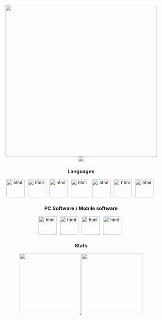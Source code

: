 <div id="header" align="center">
  <img src="https://fluid-developer.github.io/logo.png" width="500"/>
</div>
<div align="center">
  <img src="https://img.shields.io/badge/Fluid_Developer-blue"/>
</div>
<div id="lnags" align="center" down>
  <h3>Languages<br></h3>
  <a href="https://html5.org/"><img src="https://github.com/fluid-developer/fluid-developer.github.io/blob/main/logos/HTML5-logo.png?raw=true" alt="html" height="60"></a>&ensp;
  <a href="https://html5.org/"><img src="https://github.com/fluid-developer/fluid-developer.github.io/blob/main/logos/CSS-logo.png?raw=true" alt="html" height="60"></a>&ensp;
  <a href="https://kotlinlang.org/"><img src="https://github.com/fluid-developer/fluid-developer.github.io/blob/main/logos/Kotlin-logo.png?raw=true" alt="html" height="60"></a>&ensp;
  <a href="https://www.gnu.org/software/bash/"><img src="https://github.com/fluid-developer/fluid-developer.github.io/blob/main/logos/Bash-logo.png?raw=true" alt="html" height="60"></a>&ensp;
  <a href="https://developer.mozilla.org/en-US/docs/Web/javascript"><img src="https://github.com/fluid-developer/fluid-developer.github.io/blob/main/logos/JavaScript-logo.png?raw=true" alt="html" height="60"></a>&ensp;
  <a href="https://www.php.net/"><img src="https://github.com/fluid-developer/fluid-developer.github.io/blob/main/logos/PHP-logo.png?raw=true" alt="html" height="60"></a>&ensp;
  <a href="https://www.python.org/"><img src="https://github.com/fluid-developer/fluid-developer.github.io/blob/main/logos/Python-logo.png?raw=true" alt="html" height="60"></a>&ensp;
</div>

<div id="sw" align=center>
  <h3>PC Software / Mobile software<br></h3>
  <a href="https://www.kde.org/"><img src="https://github.com/fluid-developer/fluid-developer.github.io/blob/main/logos/KDE-logo.png?raw=true" alt="html" height="60"></a>&ensp; <a href="https://archlinux.org/"><img src="https://github.com/fluid-developer/fluid-developer.github.io/blob/main/logos/Arch_linux-logo.png?raw=true" alt="html" height="60"></a>&ensp;
  <a href="https://www.lineageos.org/"><img src="https://github.com/fluid-developer/fluid-developer.github.io/blob/main/logos/LineageOS-logo.png?raw=true" alt="html" height="60"></a>&ensp; <a href="https://www.android.org/"><img src="https://github.com/fluid-developer/fluid-developer.github.io/blob/main/logos/Android-logo.png?raw=true" alt="html" height="60"></a>&ensp;
</div>

<div id="stats" align="center">
  <h3>Stats</h3>
  <a href="https://github.com/fluid-developer">
    <img height=200 src="https://github-readme-stats.vercel.app/api?username=fluid-developer&theme=react">
  </a>
  <a href="https://github.com/fluid-developer">
    <img height=200 src="https://github-readme-stats.vercel.app/api/top-langs/?username=fluid-developer&layout=compact&theme=react">
  </a>
</div>






<!--
**fluid-developer/fluid-developer** is a ✨ _special_ ✨ repository because its `README.md` (this file) appears on your GitHub profile.

Here are some ideas to get you started:

- 🔭 I’m currently working on ...
- 🌱 I’m currently learning ...
- 👯 I’m looking to collaborate on ...
- 🤔 I’m looking for help with ...
- 💬 Ask me about ...
- 📫 How to reach me: ...
- 😄 Pronouns: ...
- ⚡ Fun fact: ...
-->
